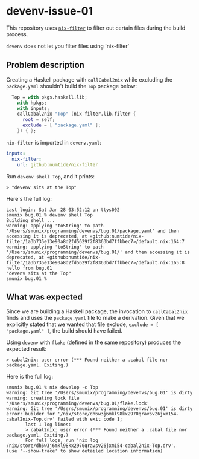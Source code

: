 # devenv-issue-01

This repository uses [`nix-filter`](https://github.com/numtide/nix-filter) to filter out certain files during the build process. 

`devenv` does not let you filter files using 'nix-filter'

## Problem description

Creating a Haskell package with `callCabal2nix` while excluding the `package.yaml` shouldn't build the `Top` package below:

``` nix
  Top = with pkgs.haskell.lib;
    with hpkgs;
    with inputs;
    callCabal2nix "Top" (nix-filter.lib.filter {
      root = self;
      exclude = [ "package.yaml" ];
    }) { };
```

`nix-filter` is imported in `devenv.yaml`:

``` yaml
inputs:
  nix-filter:
    url: github:numtide/nix-filter
```

Run `devenv shell Top`, and it prints:

``` shell
> "devenv sits at the Top"
```

Here's the full log:

``` shell
Last login: Sat Jan 28 03:52:12 on ttys002
smunix bug.01 % devenv shell Top
Building shell ...
warning: applying 'toString' to path '/Users/smunix/programming/devenvs/bug.01/package.yaml' and then accessing it is deprecated, at «github:numtide/nix-filter/1a3b735e13e90a8d2fd5629f2f8363bd7ffbbec7»/default.nix:164:7
warning: applying 'toString' to path '/Users/smunix/programming/devenvs/bug.01/' and then accessing it is deprecated, at «github:numtide/nix-filter/1a3b735e13e90a8d2fd5629f2f8363bd7ffbbec7»/default.nix:165:8
hello from bug.01
"devenv sits at the Top"
smunix bug.01 % 
```

## What was expected

Since we are building a Haskell package, the invocation to `callCabal2nix` finds and uses the `package.yaml` file to make a derivation. Given that we explicitly stated that we wanted that file exclude, `exclude = [ "package.yaml" ]`, the build should have failed.

Using `devenv` with `flake` (defined in the same repository) produces the expected result:

``` shell
> cabal2nix: user error (*** Found neither a .cabal file nor package.yaml. Exiting.)
```

Here is the full log:

``` shell
smunix bug.01 % nix develop -c Top
warning: Git tree '/Users/smunix/programming/devenvs/bug.01' is dirty
warning: creating lock file '/Users/smunix/programming/devenvs/bug.01/flake.lock'
warning: Git tree '/Users/smunix/programming/devenvs/bug.01' is dirty
error: builder for '/nix/store/dh6w3j6mkl98kx2970qravsv26jxm154-cabal2nix-Top.drv' failed with exit code 1;
       last 1 log lines:
       > cabal2nix: user error (*** Found neither a .cabal file nor package.yaml. Exiting.)
       For full logs, run 'nix log /nix/store/dh6w3j6mkl98kx2970qravsv26jxm154-cabal2nix-Top.drv'.
(use '--show-trace' to show detailed location information)

```


